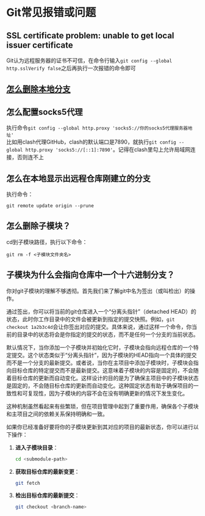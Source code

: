 # Git常见报错或问题
## SSL certificate problem: unable to get local issuer certificate
Git认为远程服务器的证书不可信，在命令行输入`git config --global http.sslVerify false`之后再执行一次报错的命令即可
## [怎么删除本地分支](https://www.freecodecamp.org/chinese/news/how-to-delete-a-git-branch-both-locally-and-remotely/)
## 怎么配置socks5代理
执行命令`git config --global http.proxy 'socks5://你的socks5代理服务器地址'`  
比如用clash代理GitHub，clash的默认端口是7890，就执行`git config --global http.proxy 'socks5://[::1]:7890'`。记得在clash里勾上允许局域网连接，否则连不上
## 怎么在本地显示出远程仓库刚建立的分支
执行命令：
```
git remote update origin --prune
```
## 怎么删除子模块？

cd到子模块路径，执行以下命令：
```
git rm -f <子模块文件夹名>
```

## 子模块为什么会指向仓库中一个十六进制分支？

你对git子模块的理解不够透彻。首先我们来了解git中名为签出（或叫检出）的操作。

通过签出，你可以将当前的git仓库进入一个“分离头指针”（detached HEAD）的状态，此时你工作目录中的文件会被更新到指定的提交快照。例如，`git checkout 1a2b3c4d`会让你签出对应的提交。具体来说，通过这样一个命令，你当前的目录中的状态将会是你指定的提交的状态，而不是任何一个分支的当前状态。

默认情况下，当你添加一个子模块并初始化它时，子模块会指向远程仓库的一个特定提交。这个状态类似于“分离头指针”，因为子模块的HEAD指向一个具体的提交而不是一个分支的最新提交。或者说，当你在主项目中添加子模块时，子模块会指向目标仓库的特定提交而不是最新提交。这意味着子模块的内容是固定的，不会随着目标仓库的更新而自动变化。这样设计的目的是为了确保主项目中的子模块状态是固定的，不会随目标仓库的更新而自动变化。这种固定状态有助于确保项目的一致性和可复现性，因为子模块的内容不会在没有明确更新的情况下发生变化。

这种机制虽然看起来有些繁琐，但在项目管理中起到了重要作用，确保各个子模块和主项目之间的依赖关系保持明确和一致。

如果你已经准备好要将你的子模块更新到其对应的项目的最新状态，你可以进行以下操作：

1. **进入子模块目录**：
   ```bash
   cd <submodule-path>
   ```

2. **获取目标仓库的最新变更**：
   ```bash
   git fetch
   ```

3. **检出目标仓库的最新提交**：
   ```bash
   git checkout <branch-name>
   ```
